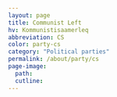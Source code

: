 ```yaml
---
layout: page
title: Communist Left
hv: Kommunistisaamerleq
abbreviation: CS
color: party-cs
category: "Political parties"
permalink: /about/party/cs
page-image: 
  path:  
  cutline: 
---
```

